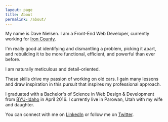 ```yaml
---
layout: page
title: About
permalink: /about/
---
```


My name is Dave Nielsen. I am a Front-End Web Developer, currently working for
[Iron County](https://www.ironcounty.net/).

I'm really good at identifying and dismantling a problem, picking it apart, and
rebuilding it to be more functional, efficient, and powerful than ever before.

I am naturally meticulous and detail-oriented.

These skills drive my passion of working on old cars. I gain many lessons and
draw inspiration in this pursuit that inspires my professional approach.

I graduated with a Bachelor's of Science in Web Design & Development from
[BYU-Idaho](http://www.byui.edu/) in April 2016. I currently live in Parowan,
Utah with my wife and daughter.

You can connect with me on [LinkedIn](https://www.linkedin.com/in/dhniels) or
follow me on [Twitter](https://twitter.com/dhniels).
